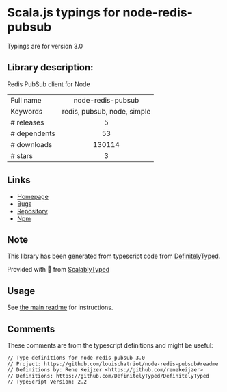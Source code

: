 
# Scala.js typings for node-redis-pubsub

Typings are for version 3.0

## Library description:
Redis PubSub client for Node

|                    |                 |
| ------------------ | :-------------: |
| Full name          | node-redis-pubsub |
| Keywords           | redis, pubsub, node, simple |
| # releases         | 5 |
| # dependents       | 53 |
| # downloads        | 130114 |
| # stars            | 3 |

## Links
- [Homepage](https://github.com/louischatriot/node-redis-pubsub)
- [Bugs](https://github.com/louischatriot/node-redis-pubsub/issues)
- [Repository](https://github.com/louischatriot/node-redis-pubsub)
- [Npm](https://www.npmjs.com/package/node-redis-pubsub)
    


## Note
This library has been generated from typescript code from [DefinitelyTyped](https://definitelytyped.org).

Provided with :purple_heart: from [ScalablyTyped](https://github.com/oyvindberg/ScalablyTyped)

## Usage
See [the main readme](../../readme.md) for instructions.

## Comments

These comments are from the typescript definitions and might be useful:
```
// Type definitions for node-redis-pubsub 3.0
// Project: https://github.com/louischatriot/node-redis-pubsub#readme
// Definitions by: Rene Keijzer <https://github.com/renekeijzer>
// Definitions: https://github.com/DefinitelyTyped/DefinitelyTyped
// TypeScript Version: 2.2

```


